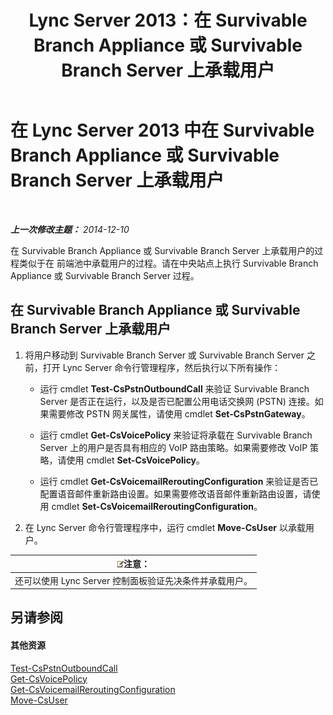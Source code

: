 ﻿---
title: Lync Server 2013：在 Survivable Branch Appliance 或 Survivable Branch Server 上承载用户
TOCTitle: 在 Survivable Branch Appliance 或 Survivable Branch Server 上承载用户
ms:assetid: faf1ebb9-6d7d-4a58-8ff7-801b7b31d3ba
ms:mtpsurl: https://technet.microsoft.com/zh-cn/library/Gg413066(v=OCS.15)
ms:contentKeyID: 49314821
ms.date: 05/19/2016
mtps_version: v=OCS.15
ms.translationtype: HT
---

# 在 Lync Server 2013 中在 Survivable Branch Appliance 或 Survivable Branch Server 上承载用户

 

_**上一次修改主题：** 2014-12-10_

在 Survivable Branch Appliance 或 Survivable Branch Server 上承载用户的过程类似于在 前端池中承载用户的过程。请在中央站点上执行 Survivable Branch Appliance 或 Survivable Branch Server 过程。

## 在 Survivable Branch Appliance 或 Survivable Branch Server 上承载用户

1.  将用户移动到 Survivable Branch Server 或 Survivable Branch Server 之前，打开 Lync Server 命令行管理程序，然后执行以下所有操作：
    
      - 运行 cmdlet **Test-CsPstnOutboundCall** 来验证 Survivable Branch Server 是否正在运行，以及是否已配置公用电话交换网 (PSTN) 连接。如果需要修改 PSTN 网关属性，请使用 cmdlet **Set-CsPstnGateway**。
    
      - 运行 cmdlet **Get-CsVoicePolicy** 来验证将承载在 Survivable Branch Server 上的用户是否具有相应的 VoIP 路由策略。如果需要修改 VoIP 策略，请使用 cmdlet **Set-CsVoicePolicy**。
    
      - 运行 cmdlet **Get-CsVoicemailReroutingConfiguration** 来验证是否已配置语音邮件重新路由设置。如果需要修改语音邮件重新路由设置，请使用 cmdlet **Set-CsVoicemailReroutingConfiguration**。

2.  在 Lync Server 命令行管理程序中，运行 cmdlet **Move-CsUser** 以承载用户。

<table>
<thead>
<tr class="header">
<th><img src="images/Dn783119.note(OCS.15).gif" title="note" alt="note" />注意：</th>
</tr>
</thead>
<tbody>
<tr class="odd">
<td>还可以使用 Lync Server 控制面板验证先决条件并承载用户。</td>
</tr>
</tbody>
</table>


## 另请参阅

#### 其他资源

[Test-CsPstnOutboundCall](test-cspstnoutboundcall.md)  
[Get-CsVoicePolicy](get-csvoicepolicy.md)  
[Get-CsVoicemailReroutingConfiguration](get-csvoicemailreroutingconfiguration.md)  
[Move-CsUser](move-csuser.md)

